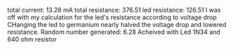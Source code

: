 total current: 13.28 mA
total resistance: 376.51 
led resistance: 126.51 
I was off with my calculation for the led's resistance according to voltage drop
CHanging the led to germanium nearly halved the voltage drop and lowered resistance.
Random number generated: 6.28
Acheived with Led 1N34 and 640 ohm resistor
